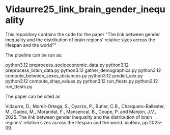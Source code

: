 # Vidaurre25_link_brain_gender_inequality
This repository contains the code for the paper "The link between gender inequality and the distribution of brain regions' relative sizes across the lifespan and the world""

The pipeline can be run as:

python3.12 preprocess_socioeconomic_data.py
python3.12 preprocess_brain_data.py
python3.12 gather_demographics.py
python3.12 compute_between_sexes_distances.py
python3.12 predict_sex.py
python3.12 compute_shap_values.py
python3.12 run_ftests.py
python3.12 run_ttests.py

The paper can be cited as 

Vidaurre, D., Morell-Ortega, S., Oyarzo, P., Butler, C.R., Charquero-Ballester, M., Gadea, M., Morandat, F., Mansencal, B., Coupe, P. and Manjon, J.V., 2025. The link between gender inequality and the distribution of brain regions' relative sizes across the lifespan and the world. bioRxiv, pp.2025-09.


